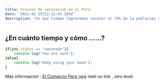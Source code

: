 ```yaml
---
title: Proceso de vacunación en el Perú 
date: "2021-02-15T22:12:03.284Z"
description: "En que tiempo lograremos vacunar al 70% de la poblacion y lograr la inmunidad de rebaño 🤔 "
---
```

## ¿En cuánto tiempo y cómo ......?

```js
if(you.status == "vacunado"){
    console.log('You are safe');
}else{
    console.log('Keep using your mask');
}
```

Más información : [El Comercio Perú](https://elcomercio.pe/) jajaj metí un link , otro level 

